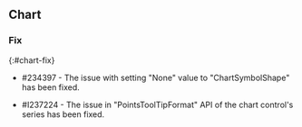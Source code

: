 ## Chart

### Fix
{:#chart-fix}

* \#234397 - The issue with setting "None" value to "ChartSymbolShape" has been fixed.

* \#I237224 - The issue in "PointsToolTipFormat" API of the chart control's series has been fixed.